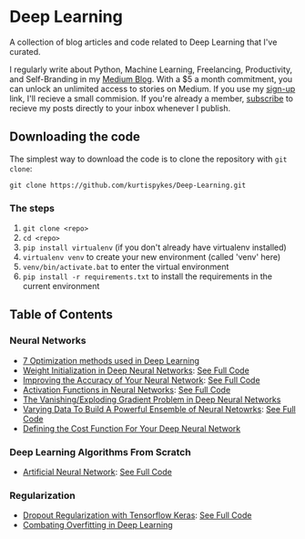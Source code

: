 # Deep Learning 

A collection of blog articles and code related to Deep Learning that I've curated. 

I regularly write about Python, Machine Learning, Freelancing, Productivity, and Self-Branding in my 
[Medium Blog](https://kurtispykes.medium.com). With a $5 a month commitment, you can unlock an 
unlimited access to stories on Medium. If you use my 
[sign-up](https://kurtispykes.medium.com/membership) link, I'll recieve a small commision. 
If you're already a member, [subscribe](https://kurtispykes.medium.com/subscribe) to recieve 
my posts directly to your inbox whenever I publish. 

## Downloading the code

The simplest way to download the code is to clone the repository with `git clone`:
```
git clone https://github.com/kurtispykes/Deep-Learning.git
```
### The steps
1. `git clone <repo>`
2. `cd <repo>`
3. `pip install virtualenv` (if you don't already have virtualenv installed)
4. `virtualenv venv` to create your new environment (called 'venv' here)
5. `venv/bin/activate.bat` to enter the virtual environment
6. `pip install -r requirements.txt` to install the requirements in the current environment

## Table of Contents 
### Neural Networks
* [7 Optimization methods used in Deep Learning](https://heartbeat.comet.ml/7-optimization-methods-used-in-deep-learning-dd0a57fe6b1)
* [Weight Initialization in Deep Neural Networks](https://heartbeat.comet.ml/weight-initialization-in-deep-neural-networks-e7e0d526f900): [See Full Code](neural_networks/neural_network_initializations.ipynb)
* [Improving the Accuracy of Your Neural Network](https://heartbeat.comet.ml/improving-the-accuracy-of-your-neural-network-eab6a132eb46?source=your_stories_page----------------------------------------): [See Full Code](neural_networks/improving_the_accuracy_of_your_NN.ipynb)
* [Activation Functions in Neural Networks](https://heartbeat.comet.ml/activation-functions-in-neural-networks-f23bbc57d2ca?source=your_stories_page----------------------------------------): [See Full Code](neural_netowrks/activation_functions.ipynb)
* [The Vanishing/Exploding Gradient Problem in Deep Neural Networks](https://towardsdatascience.com/the-vanishing-exploding-gradient-problem-in-deep-neural-networks-191358470c11)
* [Varying Data To Build A Powerful Ensemble of Neural Netowrks](https://medium.com/pykes-technical-notes/varying-data-to-build-a-powerful-ensemble-of-neural-networks-1194ed602e04): [See Full Code](neural_networks/ensembling_methods.ipynb)
* [Defining the Cost Function For Your Deep Neural Network](https://medium.com/pykes-technical-notes/defining-the-cost-function-for-your-deep-neural-network-d84e8f376895?source=your_stories_page----------------------------------------)

### Deep Learning Algorithms From Scratch
* [Artificial Neural Network](https://medium.com/pykes-technical-notes/algorithms-from-scratch-artificial-neural-network-1967e446b29): [See Full Code](deep_learning_algorithms/artificial_neural_netowrk.ipynb)

### Regularization
* [Dropout Regularization with Tensorflow Keras](https://heartbeat.comet.ml/dropout-regularization-with-tensorflow-keras-c484b7459cd6?source=your_stories_page----------------------------------------): [See Full Code](regulariztion/droupout.ipynb)
* [Combating Overfitting in Deep Learning](https://towardsdatascience.com/combating-overfitting-in-deep-learning-efb0fdabfccc)
